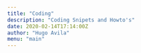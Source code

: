 ```yaml
---
title: "Coding"
description: "Coding Snipets and Howto's"
date: 2020-02-14T17:14:00Z
author: "Hugo Avila"
menu: "main"
---
```

